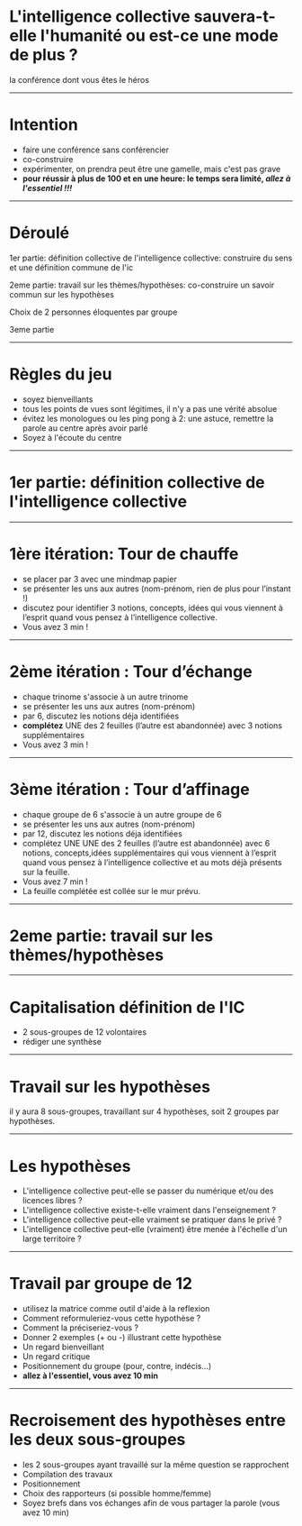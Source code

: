 # L'intelligence collective sauvera-t-elle l'humanité ou est-ce une mode de plus ?
la conférence dont vous êtes le héros

---

# Intention
- faire une conférence sans conférencier
- co-construire
- expérimenter, on prendra peut être une gamelle, mais c'est pas grave
- **pour réussir à plus de 100 et en une heure: le temps sera limité, _allez à l'essentiel !!!_** 

---

# Déroulé

<!---dessin mélanie --->

1er partie: définition collective de l'intelligence collective: construire du sens et une définition commune de l'ic

2eme partie: travail sur les thèmes/hypothèses: co-construire un savoir commun sur les hypothèses

Choix de 2 personnes éloquentes par groupe

3eme partie

---

# Règles du jeu

- soyez bienveillants
- tous les points de vues sont légitimes, il n'y a pas une vérité absolue
- évitez les monologues ou les ping pong à 2: une astuce, remettre la parole au centre après avoir parlé
- Soyez à l'écoute du centre


---

# 1er partie: définition collective de l'intelligence collective


---
# 1ère itération: Tour de chauffe

- se placer par 3 avec une mindmap papier
- se présenter les uns aux autres (nom-prénom, rien de plus pour l’instant !)
- discutez pour identifier 3 notions, concepts, idées qui vous viennent à l’esprit quand vous pensez à l’intelligence collective.
- Vous avez 3 min !

---
# 2ème itération : Tour d’échange

- chaque trinome s'associe à un autre trinome
- se présenter les uns aux autres  (nom-prénom)
- par 6, discutez les notions déja identifiées
- **complétez** UNE des 2 feuilles (l’autre est abandonnée) avec 3 notions supplémentaires
- Vous avez 3 min !

---

# 3ème itération : Tour d’affinage

- chaque groupe de 6 s'associe à un autre groupe de 6
- se présenter les uns aux autres (nom-prénom)
- par 12, discutez les notions déja identifiées
- complétez UNE UNE des 2 feuilles (l’autre est abandonnée) avec 6 notions, concepts,idées supplémentaires qui vous viennent à l’esprit quand vous pensez à l’intelligence collective et au mots déjà présents sur la feuille.
- Vous avez 7 min !
- La feuille complétée est collée sur le mur prévu.

---

# 2eme partie: travail sur les thèmes/hypothèses

---

# Capitalisation définition de l'IC

- 2 sous-groupes de 12 volontaires
- rédiger une synthèse

---

# Travail sur les hypothèses

il y aura 8 sous-groupes, travaillant sur 4 hypothèses, soit 2 groupes par hypothèses.

---

# Les hypothèses
- L'intelligence collective peut-elle se passer du numérique et/ou des licences libres ?
- L'intelligence collective existe-t-elle vraiment dans l'enseignement ?
- L'intelligence collective peut-elle vraiment se pratiquer dans le privé ?
- L'intelligence collective peut-elle (vraiment) être menée à l'échelle d'un large territoire ?

---

# Travail par groupe de 12

- utilisez la matrice comme outil d'aide à la reflexion
- Comment reformuleriez-vous cette hypothèse ?
- Comment la préciseriez-vous ?
- Donner 2 exemples (+ ou -) illustrant cette hypothèse
- Un regard bienveillant
- Un regard critique
- Positionnement du groupe (pour, contre, indécis...)
- **allez à l'essentiel, vous avez 10 min**

---

# Recroisement des hypothèses entre les deux sous-groupes
- les 2 sous-groupes ayant travaillé sur la même question se rapprochent
- Compilation des travaux
- Positionnement
- Choix des rapporteurs (si possible homme/femme)
- Soyez brefs dans vos échanges afin de vous partager la parole (vous avez 10 min)
